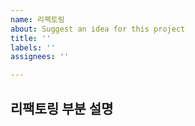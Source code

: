 ```yaml
---
name: 리팩토링
about: Suggest an idea for this project
title: ''
labels: ''
assignees: ''

---
```


## 리팩토링 부분 설명
